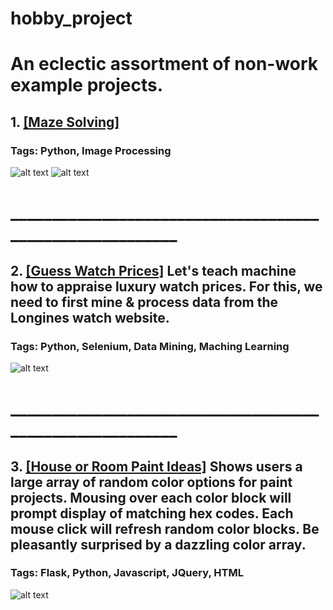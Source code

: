 # hobby_project

# An eclectic assortment of non-work example projects.

## 1. <a href="https://github.com/ZhongRabbit/hobby_project/tree/master/Maze%20Solving">[Maze Solving]</a>
### Tags: Python, Image Processing
![alt text](https://github.com/ZhongRabbit/hobby_project/blob/master/Maze%20Solving/maze_3.gif)
![alt text](https://github.com/ZhongRabbit/hobby_project/blob/master/Maze%20Solving/maze_4.gif)
# _________________________________________________________
## 2. <a href="https://github.com/ZhongRabbit/hobby_project/tree/master/Guess%20Watch%20Prices">[Guess Watch Prices]</a> Let's teach machine how to appraise luxury watch prices. For this, we need to first mine & process data from the Longines watch website.
### Tags: Python, Selenium, Data Mining, Maching Learning
![alt text](https://github.com/ZhongRabbit/hobby_project/blob/master/Guess%20Watch%20Prices/Compare%20Longines%20Watches.png)
# _________________________________________________________
## 3. <a href="https://github.com/ZhongRabbit/hobby_project/tree/master/House%20or%20Room%20Paint%20Ideas">[House or Room Paint Ideas]</a> Shows users a large array of random color options for paint projects. Mousing over each color block will prompt display of matching hex codes. Each mouse click will refresh random color blocks. Be pleasantly surprised by a dazzling color array.
### Tags: Flask, Python, Javascript, JQuery, HTML
![alt text](https://github.com/ZhongRabbit/hobby_project/blob/master/House%20or%20Room%20Paint%20Ideas/Paint%20Ideas%20720K.gif)
